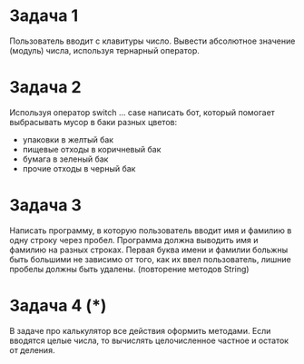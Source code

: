 # Задача 1
Пользователь вводит с клавитуры число.
Вывести абсолютное значение (модуль) числа, используя тернарный оператор.

# Задача 2
Используя оператор switch ... case написать бот, который помогает выбрасывать мусор
в баки разных цветов:
- упаковки в желтый бак
- пищевые отходы в коричневый бак
- бумага в зеленый бак
- прочие отходы в черный бак

# Задача 3
Написать программу, в которую пользователь вводит имя и фамилию в одну строку через пробел.
Программа должна выводить имя и фамилию на разных строках.
Первая буква имени и фамилии больжны быть большими не зависимо от того, 
как их ввел пользователь, лишние пробелы должны быть удалены. 
(повторение методов String)

# Задача 4 (*)
В задаче про калькулятор все действия оформить методами. 
Если вводятся целые числа, то вычислять целочисленное частное и остаток от деления.  

